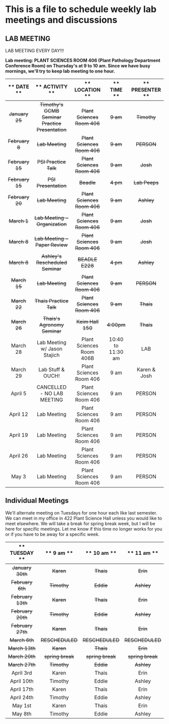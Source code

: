 # This is a file to schedule weekly lab meetings and discussions

## LAB MEETING

LAB MEETING EVERY DAY!!!

__Lab meeting: PLANT SCIENCES ROOM 406 (Plant Pathology Department Conference Room) on Thursday's at 9 to 10 am. Since we have busy mornings, we'll try to keep lab meeting to one hour.__

** DATE **|** ACTIVITY **|** LOCATION **|** TIME **|** PRESENTER **
:-----:|:-----:|:-----:|:-----:|:-----:
~~January 25~~ | ~~Timothy's GCMB Seminar Practice Presentation~~ | ~~Plant Sciences Room 406~~ | ~~9 am~~ | ~~Timothy~~
~~February 8~~ | ~~Lab Meeting~~ | ~~Plant Sciences Room 406~~ | ~~9 am~~ | ~~PERSON~~
~~February 15~~ | ~~PSI Practice Talk~~ | ~~Plant Sciences Room 406~~ | ~~9 am~~ | ~~Josh~~
~~February 15~~ | ~~PSI Presentation~~ | ~~Beadle~~ | ~~4 pm~~ | ~~Lab Peeps~~
~~February 20~~ | ~~Lab Meeting~~ | ~~Plant Sciences Room 406~~ | ~~9 am~~ | ~~Ashley~~
~~March 1~~ | ~~Lab Meeting - Organization~~ | ~~Plant Sciences Room 406~~ | ~~9 am~~ | ~~Josh~~
~~March 8~~ | ~~Lab Meeting - Paper Review~~ | ~~Plant Sciences Room 406~~ | ~~9 am~~ | ~~Josh~~
~~March 8~~ | ~~Ashley's Rescheduled Seminar~~ | ~~BEADLE E228~~ | ~~4 pm~~ | ~~Ashley~~
~~March 15~~ | ~~Lab Meeting~~ | ~~Plant Sciences Room 406~~ | ~~9 am~~ | ~~PERSON~~
~~March 22~~ | ~~Thais Practice Talk~~ | ~~Plant Sciences Room 406~~ | ~~9 am~~ | ~~Thais~~
~~March 26~~ | ~~Thais's Agronomy Seminar~~ | ~~Keim Hall 150~~ | ~~4:00pm~~ | ~~Thais~~
March 28 | Lab Meeting w/ Jason Stajich | Plant Sciences Room 406B | 10:40 to 11:30 am | LAB
March 29 | Lab Stuff & OUCH! | Plant Sciences Room 406 | 9 am | Karen & Josh
April 5 | CANCELLED - NO LAB MEETING | Plant Sciences Room 406 | 9 am | PERSON
April 12 | Lab Meeting | Plant Sciences Room 406 | 9 am | PERSON
April 19 | Lab Meeting | Plant Sciences Room 406 | 9 am | PERSON
April 26 | Lab Meeting | Plant Sciences Room 406 | 9 am | PERSON
May 3 | Lab Meeting | Plant Sciences Room 406 | 9 am | PERSON

## __Individual Meetings__

We'll alternate meeting on Tuesdays for one hour each like last semester. We can meet in my office in 422 Plant Science Hall unless you would like to meet elsewhere. We will take a break for spring break week, but I will be here for specific meetings. Let me know if this time no longer works for you or if you have to be away for a specific week.

** TUESDAY **|** 9 am **|** 10 am **|** 11 am **
:-----:|:-----:|:-----:|:-----:
~~January 30th~~ | ~~Karen~~ | ~~Thais~~ | ~~Erin~~
~~February 6th~~ | ~~Timothy~~ | ~~Eddie~~ | ~~Ashley~~
~~February 13th~~ | ~~Karen~~ | ~~Thais~~ | ~~Erin~~
~~February 20th~~ | ~~Timothy~~ | ~~Eddie~~ | ~~Ashley~~
~~February 27th~~ | ~~Karen~~ | ~~Thais~~ | ~~Erin~~
~~March 6th~~ | ~~RESCHEDULED~~ | ~~RESCHEDULED~~ | ~~RESCHEDULED~~
~~March 13th~~ | ~~Karen~~ | ~~Thais~~ | ~~Erin~~
~~March 20th~~ | ~~spring break~~ | ~~spring break~~ | ~~spring break~~
~~March 27th~~ | ~~Timothy~~ | ~~Eddie~~ | ~~Ashley~~
April 3rd | Karen | Thais | Erin
April 10th | Timothy | Eddie | Ashley
April 17th | Karen | Thais | Erin
April 24th | Timothy | Eddie | Ashley
May 1st | Karen | Thais | Erin
May 8th | Timothy | Eddie | Ashley
